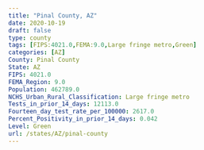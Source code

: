```yaml
---
title: "Pinal County, AZ"
date: 2020-10-19
draft: false
type: county
tags: [FIPS:4021.0,FEMA:9.0,Large fringe metro,Green]
categories: [AZ]
County: Pinal County
State: AZ
FIPS: 4021.0
FEMA_Region: 9.0
Population: 462789.0
NCHS_Urban_Rural_Classification: Large fringe metro
Tests_in_prior_14_days: 12113.0
Fourteen_day_test_rate_per_100000: 2617.0
Percent_Positivity_in_prior_14_days: 0.042
Level: Green
url: /states/AZ/pinal-county
---
```



